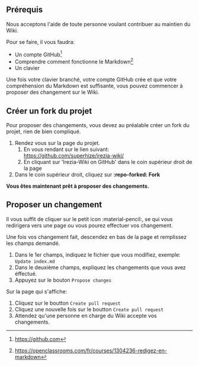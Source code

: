 ## Prérequis
Nous acceptons l'aide de toute personne voulant contribuer au maintien du Wiki.


Pour se faire, il vous faudra:

* Un compte GitHub[^1] 
* Comprendre comment fonctionne le Markdown[^2]
* Un clavier


Une fois votre clavier branché, votre compte GitHub crée et que votre compréhension du Markdown est suffisante, vous pouvez commencer à proposer des changement sur le Wiki.


## Créer un fork du projet
Pour proposer des changements, vous devez au préalable créer un fork du projet, rien de bien compliqué.

1. Rendez vous sur la page du projet.
    1. En vous rendant sur le lien suivant: https://github.com/superhize/irezia-wiki/
    2. En cliquant sur 'Irezia-Wiki on GitHub' dans le coin supérieur droit de la page
2.  Dans le coin supérieur droit, cliquez sur **:repo-forked: Fork**

**Vous êtes maintenant prêt à proposer des changements.**

## Proposer un changement

Il vous suffit de cliquer sur le petit icon :material-pencil:, se qui vous redirigera vers une page ou vous pourez effectuer vos changement.

Une fois vos changement fait, descendez en bas de la page et remplissez les champs demandé.

1. Dans le 1er champs, indiquez le fichier que vous modifiez, exemple: `Update index.md`
2. Dans le deuxième champs, expliquez les changements que vous avez éffectué.
3. Appuyez sur le bouton `Propose changes`

Sur la page qui s'affiche:

1. Cliquez sur le boutton `Create pull request`
2. Cliquez une nouvelle fois sur le boutton `Create pull request`
3. Attendez qu'une personne en charge du Wiki accepte vos changements.

[^1]: https://github.com
[^2]: https://openclassrooms.com/fr/courses/1304236-redigez-en-markdown
